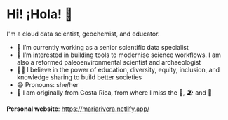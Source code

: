 # Hi! ¡Hola! 👋

I'm a cloud data scientist, geochemist, and educator.

- 🔭 I’m currently working as a senior scientific data specialist
- 🌱 I’m interested in building tools to modernise science workflows. I am also a reformed paleoenvironmental scientist and archaeologist
- 👐🏼 I believe in the power of education, diversity, equity, inclusion, and knowledge sharing to build better societies
- 😄 Pronouns: she/her
- 🏡 I am originally from Costa Rica, from where I miss the 🌳, 🏖️ and 🌋


**Personal website**: https://mariarivera.netlify.app/

